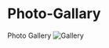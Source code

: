 # Photo-Gallary
Photo Gallery
![Gallery](https://user-images.githubusercontent.com/99266197/204315671-6e768527-8e0c-4006-9856-be2689ae6c72.png)
